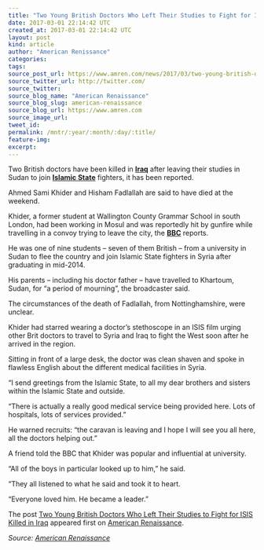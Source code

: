 ```yaml
---
title: "Two Young British Doctors Who Left Their Studies to Fight for ISIS Killed in Iraq"
date: 2017-03-01 22:14:42 UTC
created_at: 2017-03-01 22:14:42 UTC
layout: post
kind: article
author: "American Renissance"
categories: 
tags: 
source_post_url: https://www.amren.com/news/2017/03/two-young-british-doctors-left-studies-fight-isis-killed-iraq/
source_twitter_url: http://twitter.com/
source_twitter: 
source_blog_name: "American Renaissance"
source_blog_slug: american-renaissance
source_blog_url: https://www.amren.com
source_image_url: 
tweet_id:
permalink: /mntr/:year/:month/:day/:title/
feature-img: 
excerpt:
---
```

<div id="fb-root"></div>
<p>Two British doctors have been killed in <a href="http://www.mirror.co.uk/all-about/iraq"><strong>Iraq</strong></a> after leaving their studies in Sudan to join <a href="http://www.mirror.co.uk/all-about/isis"><strong>Islamic State</strong></a> fighters, it has been reported.</p>
<p>Ahmed Sami Khider and Hisham Fadlallah are said to have died at the weekend.</p>
<p>Khider, a former student at Wallington County Grammar School in south London, had been working in Mosul and was reportedly hit by gunfire while travelling in a convoy trying to leave the city, the <a href="http://www.bbc.co.uk/news/uk-39131251?ns_mchannel=social&amp;ns_campaign=bbc_breaking&amp;ns_source=twitter&amp;ns_linkname=news_central"><strong>BBC</strong></a> reports.</p>
<p>He was one of nine students – seven of them British – from a university in Sudan to flee the country and join Islamic State fighters in Syria after graduating in mid-2014.</p>
<p>His parents – including his doctor father – have travelled to Khartoum, Sudan, for “a period of mourning”, the broadcaster said.</p>
<p>The circumstances of the death of Fadlallah, from Nottinghamshire, were unclear.</p>
<p>Khider had starred wearing a doctor’s stethoscope in an ISIS film urging other Brit doctors to travel to Syria and Iraq to fight the West soon after he arrived in the region.</p>
<p>Sitting in front of a large desk, the doctor was clean shaven and spoke in flawless English about the different medical facilities in Syria.</p>
<p>“I send greetings from the Islamic State, to all my dear brothers and sisters within the Islamic State and outside.</p>
<p>“There is actually a really good medical service being provided here. Lots of hospitals, lots of services provided.”</p>
<p>He warned recruits: “the caravan is leaving and I hope I will see you all here, all the doctors helping out.”</p>
<p>A friend told the BBC that Khider was popular and influential at university.</p>
<p>“All of the boys in particular looked up to him,” he said.</p>
<p>“They all listened to what he said and took it to heart.</p>
<p>“Everyone loved him. He became a leader.”</p>
<p>The post <a rel="nofollow" href="https://www.amren.com/news/2017/03/two-young-british-doctors-left-studies-fight-isis-killed-iraq/">Two Young British Doctors Who Left Their Studies to Fight for ISIS Killed in Iraq</a> appeared first on <a rel="nofollow" href="https://www.amren.com">American Renaissance</a>.</p><div class="">
    <i>Source: <a href="https://www.amren.com">American Renaissance</a></i>
</div>
